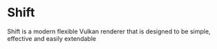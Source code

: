 # Shift
Shift is a modern flexible Vulkan renderer that is designed to be simple, effective and easily extendable
